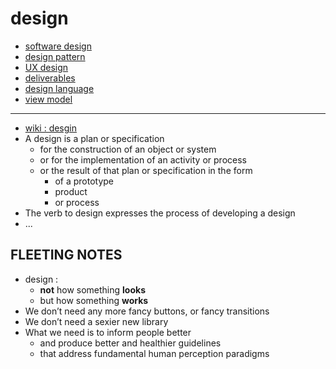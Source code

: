 # design

- [software design](software-design)
- [design pattern](design-pattern)
- [UX design](UX-design)
- [deliverables](deliverables)
- [design language](design-language)
- [view model](view-model)

---

- [wiki : desgin](https://en.wikipedia.org/wiki/Design)
- A design is a plan or specification
     - for the construction of an object or system
     - or for the implementation of an activity or process
     - or the result of that plan or specification in the form
          - of a prototype
          - product
          - or process
- The verb to design expresses the process of developing a design
- ...

## FLEETING NOTES

- design :
     - **not** how something **looks**
     - but how something **works**
- We don’t need any more fancy buttons, or fancy transitions
- We don’t need a sexier new library
- What we need is to inform people better
     - and produce better and healthier guidelines
     - that address fundamental human perception paradigms

